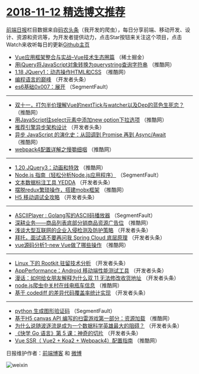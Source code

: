 # [2018-11-12 精选博文推荐](http://hao.caibaojian.com/date/2018/11/12)

[前端日报](http://caibaojian.com/c/news)栏目数据来自[码农头条](http://hao.caibaojian.com/)（我开发的爬虫），每日分享前端、移动开发、设计、资源和资讯等，为开发者提供动力，点击Star按钮来关注这个项目，点击Watch来收听每日的更新[Github主页](https://github.com/kujian/frontendDaily)
* [Vue应用框架整合与实战&#8211;Vue技术生态圈篇](http://hao.caibaojian.com/91470.html) （稀土掘金）
* [用jQuery将JavaScript对象转换为querystring查询字符串](http://hao.caibaojian.com/91525.html) （推酷网）
* [1.18 JQuery1：动态操作HTML和CSS](http://hao.caibaojian.com/91492.html) （推酷网）
* [编程语言的巅峰](http://hao.caibaojian.com/91537.html) （开发者头条）
* [es6基础0x007：展开](http://hao.caibaojian.com/91468.html) （SegmentFault）

***
* [双十一，打包半价理解Vue的nextTick与watcher以及Dep的蓝色生死恋？](http://hao.caibaojian.com/91517.html) （推酷网）
* [用JavaScript往select元素中添加new option下拉选项](http://hao.caibaojian.com/91488.html) （推酷网）
* [推荐引擎异步架构设计](http://hao.caibaojian.com/91473.html) （开发者头条）
* [异步 JavaScript 的演化史：从回调到 Promise 再到 Async/Await](http://hao.caibaojian.com/91521.html) （推酷网）
* [webpack4配置详解之慢嚼细咽](http://hao.caibaojian.com/91522.html) （推酷网）

***
* [1.20 JQuery3：动画和特效](http://hao.caibaojian.com/91490.html) （推酷网）
* [Node.js 指南（轻松分析Node.js应用程序）](http://hao.caibaojian.com/91466.html) （SegmentFault）
* [文本数据标注工具 YEDDA](http://hao.caibaojian.com/91478.html) （开发者头条）
* [摆脱redux繁琐操作，搭建mobx框架](http://hao.caibaojian.com/91505.html) （推酷网）
* [H5 移动调试全攻略](http://hao.caibaojian.com/91548.html) （开发者头条）

***
* [ASCIIPlayer : Golang写的ASCII码播放器](http://hao.caibaojian.com/91467.html) （SegmentFault）
* [深耕业务——商品列表底部分销商品资源广告位](http://hao.caibaojian.com/91516.html) （推酷网）
* [浅谈大型互联网的企业入侵检测及防护策略](http://hao.caibaojian.com/91479.html) （开发者头条）
* [拜托，面试请不要再问我 Spring Cloud 底层原理](http://hao.caibaojian.com/91538.html) （开发者头条）
* [vue源码分析1-new Vue做了哪些操作](http://hao.caibaojian.com/91506.html) （推酷网）

***
* [Linux 下的 Rootkit 驻留技术分析](http://hao.caibaojian.com/91549.html) （开发者头条）
* [AppPerformance：Android 移动端性能测试工具](http://hao.caibaojian.com/91480.html) （开发者头条）
* [漫话：如何给女朋友解释为什么双 11 无法修改收货地址](http://hao.caibaojian.com/91539.html) （开发者头条）
* [node.js爬虫中关村在线电瓶车信息](http://hao.caibaojian.com/91507.html) （推酷网）
* [基于 codediff 的差异代码覆盖率统计实现](http://hao.caibaojian.com/91550.html) （开发者头条）

***
* [python 生成图形验证码](http://hao.caibaojian.com/91469.html) （SegmentFault）
* [基于H5 canvas API 编写的扫雷游戏第一部分：资源加载](http://hao.caibaojian.com/91518.html) （推酷网）
* [为什么说随波逐流是成为一个数据科学英雄最大的阻碍？](http://hao.caibaojian.com/91481.html) （开发者头条）
* [《快学 Go 语言》第 5 课：神奇的切片](http://hao.caibaojian.com/91540.html) （开发者头条）
* [Vue SSR（ Vue2 + Koa2 + Webpack4）配置指南](http://hao.caibaojian.com/91508.html) （推酷网）

日报维护作者：[前端博客](http://caibaojian.com/) 和 [微博](http://caibaojian.com/go/weibo)

![weixin](https://user-images.githubusercontent.com/3055447/38468989-651132ac-3b80-11e8-8e6b-15122322a9d7.png)